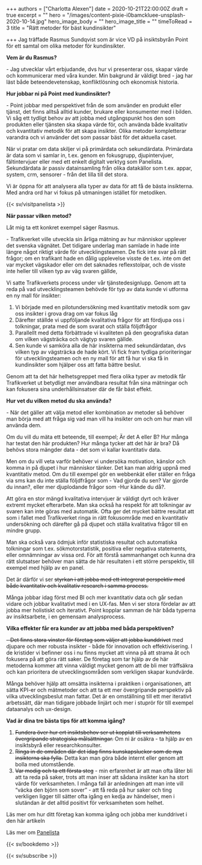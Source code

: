 +++
authors = ["Charlotta Alexen"]
date = 2020-10-21T22:00:00Z
draft = true
excerpt = ""
hero = "/images/content-pixie-i0bamckluee-unsplash-2020-10-14.jpg"
hero_image_body = ""
hero_image_title = ""
timeToRead = 3
title = "Rätt metoder för bäst kundinsikter"

+++
Jag träffade Rasmus Sundqvist som är vice VD på insiktsbyrån Point för ett samtal om olika metoder för kundinsikter.

**Vem är du Rasmus?**

\- Jag utvecklar vårt erbjudande, dvs hur vi presenterar oss, skapar värde och kommunicerar med våra kunder. Min bakgrund är väldigt bred - jag har läst både beteendevetenskap, konfliktlösning och ekonomisk historia.

**Hur jobbar ni på Point med kundinsikter?**

\- Point jobbar med perspektivet från de som använder en produkt eller tjänst, det finns alltså alltid kunder, brukare eller konsumenter med i bilden. Vi såg ett tydligt behov av att jobba med utgångspunkt hos den som produkten eller tjänsten ska skapa värde för, och använda både kvalitativ och kvantitativ metodik för att skapa insikter. Olika metoder kompletterar varandra och vi använder det som passar bäst för det aktuella caset.

När vi pratar om data skiljer vi på primärdata och sekundärdata. Primärdata är data som vi samlar in, t.ex. genom en fokusgrupp, djupintervjuer, fältintervjuer eller med ett enkelt digitalt verktyg som Panelista. Sekundärdata är passiv datainsamling från olika datakällor som t.ex. appar, system, crm, sensorer - från det lilla till det stora.

Vi är öppna för att analysera alla typer av data för att få de bästa insikterna. Med andra ord har vi fokus på utmaningen istället för metodiken.

{{< sv/visitpanelista >}}

**När passar vilken metod?**

Låt mig ta ett konkret exempel säger Rasmus.

\- Trafikverket ville utveckla sin årliga mätning av hur människor upplever det svenska vägnätet. Det tidigare underlag man samlade in hade inte längre något riktigt värde för utvecklingsteamen. De fick inte svar på rätt frågor; om en trafikant hade en dålig upplevelse visste de t.ex. inte om det var mycket vägskador eller om det saknades reflexstolpar, och de visste inte heller till vilken typ av väg svaren gällde,

Vi satte Trafikverkets process under vår tjänstedesignlupp. Genom att ta reda på vad utvecklingsteamen behövde för typ av data kunde vi utforma en ny mall för insikter:

1. Vi började med en pilotundersökning med kvantitativ metodik som gav oss insikter i grova drag om var fokus låg
2. Därefter ställde vi uppföljande kvalitativa frågor för att fördjupa oss i tolkningar, prata med de som svarat och ställa följdfrågor
3. Parallellt med detta förbättrade vi kvaliteten på den geografiska datan om vilken vägsträcka och vägtyp svaren gällde.
4. Sen kunde vi samköra alla de här insikterna med sekundärdatan, dvs vilken typ av vägsträcka de hade kört. Vi fick fram tydliga prioriteringar för utvecklingsteamen och en ny mall för att få hur vi ska få in kundinsikter som hjälper oss att fatta bättre beslut.

Genom att ta det här helhetsgreppet med flera olika typer av metodik får Trafikverket ut betydligt mer användbara resultat från sina mätningar och kan fokusera sina underhållsinsatser där de får bäst effekt.

**Hur vet du vilken metod du ska använda?**

\- När det gäller att välja metod eller kombination av metoder så behöver man börja med att fråga sig vad man vill ha insikter om och om hur man vill använda dem.

Om du vill du mäta ett beteende, till exempel; Är det A eller B? Hur många har testat den här produkten? Hur många tycker att det här är bra? Då behövs stora mängder data - det som vi kallar kvantitativ data.

Men om du vill veta varför behöver vi undersöka motivation, känslor och komma in på djupet i hur människor tänker. Det kan man aldrig uppnå med kvantitativ metod. Om du till exempel gör en webbenkät eller ställer en fråga via sms kan du inte ställa följdfrågor som - Vad gjorde du sen? Var gjorde du innan?, eller mer djuplodande frågor som -Hur kände du då?.

Att göra en stor mängd kvalitativa intervjuer är väldigt dyrt och kräver extremt mycket efterarbete. Man ska också ha respekt för att tolkningar av svaren kan inte göras med automatik. Ofta ger det mycket bättre resultat att som i fallet med Trafikverket ringa in rätt fokusområde med en kvantitativ undersökning och därefter gå på djupet och ställa kvalitativa frågor till en mindre grupp.

Man ska också vara ödmjuk inför statistiska resultat och automatiska tolkningar som t.ex. sökmotorstatistik, positiva eller negativa statements, eller omnämningar av vissa ord. För att förstå sammanhanget och kunna dra rätt slutsatser behöver man sätta de här resultaten i ett större perspektiv, till exempel med hjälp av en panel.

Det är därför vi ser ~~styrkan i att jobba med ett integrerat perspektiv med både kvantitativ och kvalitativ research i samma process.~~

Många jobbar idag först med BI och mer kvantitativ data och går sedan vidare och jobbar kvalitativt med i en UX-fas. Men vi ser stora fördelar av att jobba mer holistiskt och iterativt. Point kopplar samman de här båda typerna av insiktsarbete, i en gemensam analysprocess.

**Vilka effekter får era kunder av att jobba med båda perspektiven?**

~~\- Det finns stora vinster för företag som väljer att jobba kunddrivet~~ med djupare och mer robusta insikter - både för innovation och effektivisering. I de kristider vi befinner oss i nu finns mycket att vinna på att strama åt och fokusera på att göra rätt saker. De företag som tar hjälp av de här metoderna kommer att vinna väldigt mycket genom att de bli mer träffsäkra och kan prioritera de utvecklingsområden som verkligen skapar kundvärde.

Många behöver hjälp att omsätta insikterna i praktiken i organisationen, att sätta KPI-er och mätmetoder och att ta ett mer övergripande perspektiv på vilka utvecklingsbeslut man fattar. Det är en omställning till ett mer iterativt arbetssätt, där man tidigare jobbade linjärt och mer i stuprör för till exempel dataanalys och ux-design.

**Vad är dina tre bästa tips för att komma igång?**

1. ~~Fundera över hur ert insiktsbehov ser ut kopplat till verksamhetens övergripande strategiska målsättningar.~~ Om ni är osäkra - ta hjälp av en insiktsbyrå eller researchkonsulter.
2. ~~Ringa in de områden där det idag finns kunskapsluckor som de nya insikterna ska fylla.~~ Detta kan man göra både internt eller genom att bolla med utomstående.
3. ~~Var modig och ta ett första steg~~ - min erfarenhet är att man ofta låter bli att ta reda på saker, trots att man inser att sådana insikter kan ha stort värde för verksamheten. I många fall är anledningen att man inte vill “väcka den björn som sover” - att få reda på hur saker och ting verkligen ligger till sätter ofta igång en kedja av händelser, men i slutändan är det alltid positivt för verksamheten som helhet.

Läs mer om hur ditt företag kan komma igång och jobba mer kunddrivet i den här artikeln 

Läs mer om [Panelista](https://panelista.com?utm_medium=blogg&utm_source=panelistablogg&utm_campaign=article)

{{< sv/bookdemo >}}

{{< sv/subscribe >}}